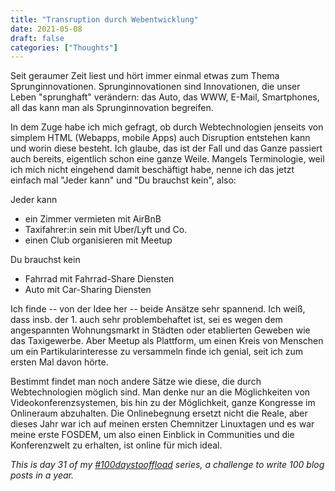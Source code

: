 ```yaml
---
title: "Transruption durch Webentwicklung"
date: 2021-05-08
draft: false
categories: ["Thoughts"]
---
```

Seit geraumer Zeit liest und hört immer einmal etwas zum Thema Sprunginnovationen. Sprunginnovationen sind Innovationen, die unser Leben "sprunghaft" verändern: das Auto, das WWW, E-Mail, Smartphones, all das kann man als Sprunginnovation begreifen.

In dem Zuge habe ich mich gefragt, ob durch Webtechnologien jenseits von simplem HTML (Webapps, mobile Apps) auch Disruption entstehen kann und worin diese besteht. Ich glaube, das ist der Fall und das Ganze passiert auch bereits, eigentlich schon eine ganze Weile. Mangels Terminologie, weil ich mich nicht eingehend damit beschäftigt habe, nenne ich das jetzt einfach mal "Jeder kann" und "Du brauchst kein", also:

Jeder kann
- ein Zimmer vermieten mit AirBnB
- Taxifahrer:in sein mit Uber/Lyft und Co.
- einen Club organisieren mit Meetup

Du brauchst kein
- Fahrrad mit Fahrrad-Share Diensten
- Auto mit Car-Sharing Diensten

Ich finde -- von der Idee her -- beide Ansätze sehr spannend. Ich weiß, dass insb. der 1. auch sehr problembehaftet ist, sei es wegen dem angespannten Wohnungsmarkt in Städten oder etablierten Geweben wie das Taxigewerbe. Aber Meetup als Plattform, um einen Kreis von Menschen um ein Partikularinteresse zu versammeln finde ich genial, seit ich zum ersten Mal davon hörte.

Bestimmt findet man noch andere Sätze wie diese, die durch Webtechnologien möglich sind. Man denke nur an die Möglichkeiten von Videokonferenzsystemen, bis hin zu der Möglichkeit, ganze Kongresse im Onlineraum abzuhalten. Die Onlinebegnung ersetzt nicht die Reale, aber dieses Jahr war ich auf meinen ersten Chemnitzer Linuxtagen und es war meine erste FOSDEM, um also einen Einblick in Communities und die Konferenzwelt zu erhalten, ist online für mich ideal.

_This is day 31 of my [#100daystooffload](https://100daystooffload.com/) series, a challenge to write 100 blog posts in a year._
